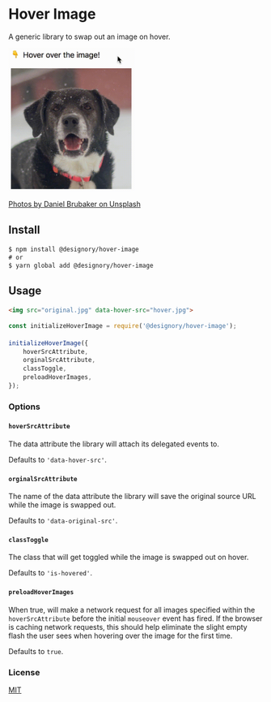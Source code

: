 # Hover Image

A generic library to swap out an image on hover.

<img src="docs/dog.gif" width="250">

[Photos by Daniel Brubaker on Unsplash](https://unsplash.com/@dpmb87?utm_medium=referral)

## Install

```
$ npm install @designory/hover-image
# or
$ yarn global add @designory/hover-image
```

## Usage

```html
<img src="original.jpg" data-hover-src="hover.jpg">
```

```javascript
const initializeHoverImage = require('@designory/hover-image');

initializeHoverImage({
    hoverSrcAttribute,
    orginalSrcAttribute,
    classToggle,
    preloadHoverImages,
});
```

### Options

#### `hoverSrcAttribute`

The data attribute the library will attach its delegated events to.

Defaults to `'data-hover-src'`.

#### `orginalSrcAttribute`

The name of the data attribute the library will save the original source URL while the image is swapped out.

Defaults to `'data-original-src'`.

#### `classToggle`

The class that will get toggled while the image is swapped out on hover.

Defaults to `'is-hovered'`.

#### `preloadHoverImages`

When true, will make a network request for all images specified within the `hoverSrcAttribute` before the initial `mouseover` event has fired. If the browser is caching network requests, this should help eliminate the slight empty flash the user sees when hovering over the image for the first time.

Defaults to `true`.

### License

[MIT](./LICENSE)
